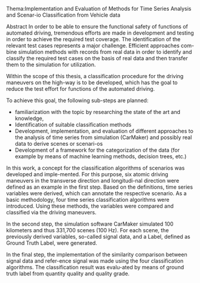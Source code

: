 Thema:Implementation and Evaluation of Methods for Time Series Analysis and Scenar-io Classification from Vehicle data


Abstract
In order to be able to ensure the functional safety of functions of automated driving, tremendous efforts are made in development and testing in order to achieve the required test coverage. The identification of the relevant test cases represents a major challenge. Efficient approaches com-bine simulation methods with records from real data in order to identify and classify the required test cases on the basis of real data and then transfer them to the simulation for utilization.

Within the scope of this thesis, a classification procedure for the driving maneuvers on the high-way is to be developed, which has the goal to reduce the test effort for functions of the automated driving.

To achieve this goal, the following sub-steps are planned:
-	familiarization with the topic by researching the state of the art and knowledge,
-	Identification of suitable classification methods
-	Development, implementation, and evaluation of different approaches to the analysis of time series from simulation (CarMaker) and possibly real data to derive scenes or scenari-os
-	Development of a framework for the categorization of the data (for example by means of machine learning methods, decision trees, etc.)

In this work, a concept for the classification algorithms of scenarios was developed and imple-mented. For this purpose, six atomic driving maneuvers in the transverse direction and longitudi-nal direction were defined as an example in the first step. Based on the definitions, time series variables were derived, which can annotate the respective scenario. As a basic methodology, four time series classification algorithms were introduced. Using these methods, the variables were compared and classified via the driving maneuvers.

In the second step, the simulation software CarMaker simulated 100 kilometers and thus 331,700 scenes (100 Hz). For each scene, the previously derived variables, so-called signal data, and a Label, defined as Ground Truth Label, were generated.

In the final step, the implementation of the similarity comparison between signal data and refer-ence signal was made using the four classification algorithms. The classification result was evalu-ated by means of ground truth label from quantity quality and quality grade.
